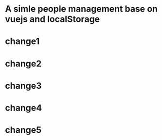# A simle people management base on vuejs and localStorage

# change1

# change2

# change3

# change4
# change5

